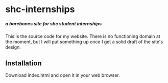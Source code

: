 # shc-internships
##### a barebones site for shc student internships
This is the source code for my website. There is no functioning domain at the moment, but I will put something up once I get a solid draft of the site's design.
## Installation
Download index.html and open it in your web browser.
